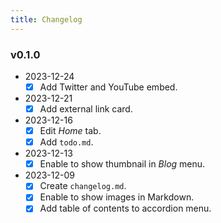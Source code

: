 ```yaml
---
title: Changelog
---
```



### v0.1.0

- 2023-12-24
  - [x] Add Twitter and YouTube embed.
- 2023-12-21
  - [x] Add external link card.
- 2023-12-16
  - [x] Edit *Home* tab.
  - [x] Add `todo.md`.
- 2023-12-13
  - [x] Enable to show thumbnail in *Blog* menu.
- 2023-12-09
  - [x] Create `changelog.md`.
  - [x] Enable to show images in Markdown.
  - [x] Add table of contents to accordion menu.